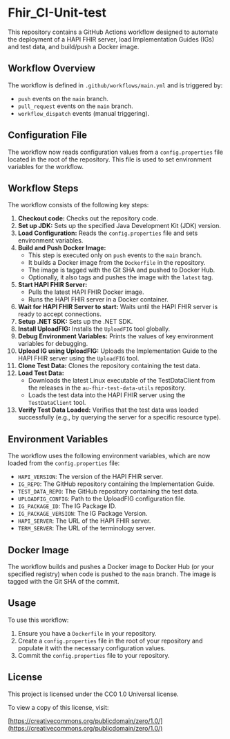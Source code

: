 #   Fhir_CI-Unit-test

This repository contains a GitHub Actions workflow designed to automate the deployment of a HAPI FHIR server, load Implementation Guides (IGs) and test data, and build/push a Docker image.

##   Workflow Overview

The workflow is defined in `.github/workflows/main.yml` and is triggered by:

* `push` events on the `main` branch.
* `pull_request` events on the `main` branch.
* `workflow_dispatch` events (manual triggering).

##   Configuration File

The workflow now reads configuration values from a `config.properties` file located in the root of the repository. This file is used to set environment variables for the workflow.

##   Workflow Steps

The workflow consists of the following key steps:

1.  **Checkout code:** Checks out the repository code.
2.  **Set up JDK:** Sets up the specified Java Development Kit (JDK) version. 
3.  **Load Configuration:** Reads the `config.properties` file and sets environment variables.
4.  **Build and Push Docker Image:**
    * This step is executed only on `push` events to the `main` branch.
    * It builds a Docker image from the `Dockerfile` in the repository.
    * The image is tagged with the Git SHA and pushed to Docker Hub.
    * Optionally, it also tags and pushes the image with the `latest` tag.
5.  **Start HAPI FHIR Server:**
    * Pulls the latest HAPI FHIR Docker image. 
    * Runs the HAPI FHIR server in a Docker container. 
6.  **Wait for HAPI FHIR Server to start:** Waits until the HAPI FHIR server is ready to accept connections. 
7.  **Setup .NET SDK:** Sets up the .NET SDK. 
8.  **Install UploadFIG:** Installs the `UploadFIG` tool globally. 
9.  **Debug Environment Variables:** Prints the values of key environment variables for debugging. 
10. **Upload IG using UploadFIG:** Uploads the Implementation Guide to the HAPI FHIR server using the `UploadFIG` tool. 
11. **Clone Test Data:** Clones the repository containing the test data. 
12. **Load Test Data:**
    * Downloads the latest Linux executable of the TestDataClient from the releases in the `au-fhir-test-data-utils` repository. 
    * Loads the test data into the HAPI FHIR server using the `TestDataClient` tool. 
13. **Verify Test Data Loaded:** Verifies that the test data was loaded successfully (e.g., by querying the server for a specific resource type). 

##   Environment Variables

The workflow uses the following environment variables, which are now loaded from the `config.properties` file:

* `HAPI_VERSION`: The version of the HAPI FHIR server. 
* `IG_REPO`: The GitHub repository containing the Implementation Guide. 
* `TEST_DATA_REPO`: The GitHub repository containing the test data. 
* `UPLOADFIG_CONFIG`: Path to the UploadFIG configuration file. 
* `IG_PACKAGE_ID`: The IG Package ID. 
* `IG_PACKAGE_VERSION`: The IG Package Version. 
* `HAPI_SERVER`: The URL of the HAPI FHIR server. 
* `TERM_SERVER`: The URL of the terminology server. 

##   Docker Image

The workflow builds and pushes a Docker image to Docker Hub (or your specified registry) when code is pushed to the `main` branch. The image is tagged with the Git SHA of the commit.

##   Usage

To use this workflow:

1.  Ensure you have a `Dockerfile` in your repository.
2.  Create a `config.properties` file in the root of your repository and populate it with the necessary configuration values.
3.  Commit the `config.properties` file to your repository.

##   License

This project is licensed under the CC0 1.0 Universal license.

To view a copy of this license, visit:

[https://creativecommons.org/publicdomain/zero/1.0/](https://creativecommons.org/publicdomain/zero/1.0/)
